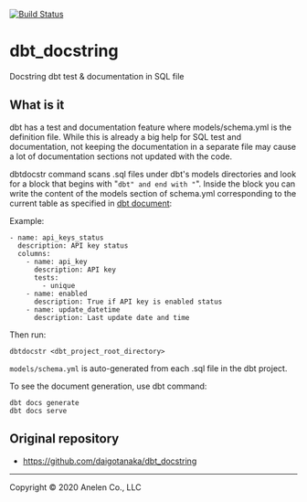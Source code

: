 [![Build Status](https://travis-ci.com/daigotanaka/dbt_docstring.svg?branch=master)](https://travis-ci.com/daigotanaka/dbt_docstring)

# dbt_docstring

Docstring dbt test & documentation in SQL file

## What is it

dbt has a test and documentation feature where models/schema.yml is the
definition file. While this is already a big help for SQL test and
documentation, not keeping the documentation in a separate file may cause
a lot of documentation sections not updated with the code.

dbtdocstr command scans .sql files under dbt's models directories and look for
a block that begins with "```dbt" and end with "```".
Inside the block you can write the content of the models section of schema.yml
corresponding to the current table as specified in
[dbt document](https://docs.getdbt.com/docs/building-a-dbt-project/documentation/):

Example:
```
- name: api_keys_status
  description: API key status
  columns:
    - name: api_key
      description: API key
      tests:
        - unique
    - name: enabled
      description: True if API key is enabled status
    - name: update_datetime
      description: Last update date and time
```

Then run:

```
dbtdocstr <dbt_project_root_directory>
```

`models/schema.yml` is auto-generated from each .sql file in the dbt project.

To see the document generation, use dbt command:

```
dbt docs generate
dbt docs serve
```

## Original repository

- https://github.com/daigotanaka/dbt_docstring

---

Copyright &copy; 2020 Anelen Co., LLC
